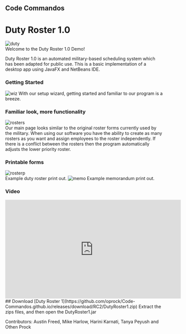 ## Code Commandos
# Duty Roster 1.0
![duty](https://user-images.githubusercontent.com/31378383/39227090-af65c3b2-4824-11e8-9ec5-3eac3232329f.png)  
Welcome to the Duty Roster 1.0 Demo!  

Duty Roster 1.0 is an automated military-based scheduling system which has been adapted for public use. This is a basic implementation of a desktop app using JavaFX and NetBeans IDE.    
### Getting Started
![wiz](https://user-images.githubusercontent.com/31356692/39225648-90c3b288-481b-11e8-8d9b-1a16280c8369.png)
With our setup wizard, getting started and familiar to our program is a breeze.  
### Familiar look, more functionality  
![rosters](https://user-images.githubusercontent.com/31378383/39225684-b6bbda6a-481b-11e8-9726-cdbc769ede31.png)  
Our main page looks similar to the original roster forms currently used by the military. When using our software you have the ability to create as many rosters as you want and assign employees to the roster independently. If there is a conflict between the rosters then the program automatically adjusts the lower priority roster.  
### Printable forms  
![rosterp](https://user-images.githubusercontent.com/31378383/39225688-bb355530-481b-11e8-918c-7269c4433a51.png)  
Example duty roster print out.
![memo](https://user-images.githubusercontent.com/31378383/39225691-be0659a8-481b-11e8-9a8f-ea89200c5409.png)
Example memorandum print out.
### Video      
<iframe width="560" height="315" src="https://www.youtube.com/embed/ZWiY7rsw_vU" frameborder="0" allow="autoplay; encrypted-media" allowfullscreen></iframe>  
## Download
[Duty Roster 1](https://github.com/oprock/Code-Commandos.github.io/releases/download/RC2/DutyRoster1.zip)
Extract the zips files, and then open the DutyRoster1.jar  
  
Contributors: Austin Freed, Mike Harlow, Harini Karnati, Tanya Peyush and Othen Prock
